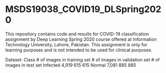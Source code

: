 # MSDS19038_COVID19_DLSpring2020
This repository contains code and results for COVID-19 classification assignment by Deep Learning Spring 2020 course offered at Information Technology University, Lahore, Pakistan. This assignment is only for learning purposes and is not intended to be used for clinical purposes.


Dataset:
Class	# of images in training set	# of images in validation set	# of images in test set
Infected	4,919	615	615
Normal	7,081	885	885


